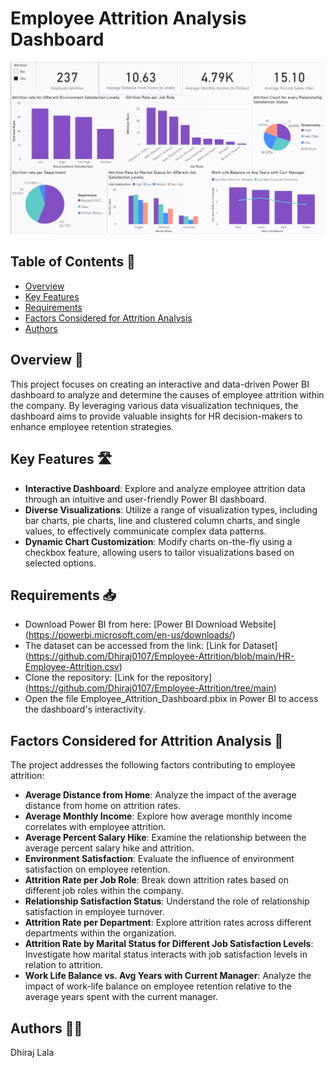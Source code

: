 # Employee Attrition Analysis Dashboard

![Dashboard Image](https://github.com/Dhiraj0107/Employee-Attrition/blob/main/Employee_Attrition_Dashboard.png "Final Dashboard Image")

## Table of Contents 📑
* [Overview](#Overview)
* [Key Features](#Key-Features)
* [Requirements](#Requirements)
* [Factors Considered for Attrition Analysis](#Factors-Considered-for-Attrition-Analysis)
* [Authors](#Authors)


## Overview 🎯

This project focuses on creating an interactive and data-driven Power BI dashboard to analyze and determine the causes of employee attrition within the company. By leveraging various data visualization techniques, the dashboard aims to provide valuable insights for HR decision-makers to enhance employee retention strategies.

## Key Features 🛣️

- **Interactive Dashboard**: Explore and analyze employee attrition data through an intuitive and user-friendly Power BI dashboard.
- **Diverse Visualizations**: Utilize a range of visualization types, including bar charts, pie charts, line and clustered column charts, and single values, to effectively communicate complex data patterns.
- **Dynamic Chart Customization**: Modify charts on-the-fly using a checkbox feature, allowing users to tailor visualizations based on selected options.

## Requirements 📥

- Download Power BI from here: [Power BI Download Website] (https://powerbi.microsoft.com/en-us/downloads/)
- The dataset can be accessed from the link: [Link for Dataset] (https://github.com/Dhiraj0107/Employee-Attrition/blob/main/HR-Employee-Attrition.csv)
- Clone the repository: [Link for the repository] (https://github.com/Dhiraj0107/Employee-Attrition/tree/main)
- Open the file Employee_Attrition_Dashboard.pbix in Power BI to access the dashboard's interactivity.

## Factors Considered for Attrition Analysis 🚀

The project addresses the following factors contributing to employee attrition:

- **Average Distance from Home**: Analyze the impact of the average distance from home on attrition rates.
- **Average Monthly Income**: Explore how average monthly income correlates with employee attrition.
- **Average Percent Salary Hike**: Examine the relationship between the average percent salary hike and attrition.
- **Environment Satisfaction**: Evaluate the influence of environment satisfaction on employee retention.
- **Attrition Rate per Job Role**: Break down attrition rates based on different job roles within the company.
- **Relationship Satisfaction Status**: Understand the role of relationship satisfaction in employee turnover.
- **Attrition Rate per Department**: Explore attrition rates across different departments within the organization.
- **Attrition Rate by Marital Status for Different Job Satisfaction Levels**: Investigate how marital status interacts with job satisfaction levels in relation to attrition.
- **Work Life Balance vs. Avg Years with Current Manager**: Analyze the impact of work-life balance on employee retention relative to the average years spent with the current manager.


## Authors 👨‍💻

Dhiraj Lala
